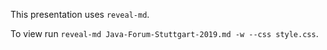 This presentation uses `reveal-md`. 

To view run `reveal-md Java-Forum-Stuttgart-2019.md -w --css style.css`. 
